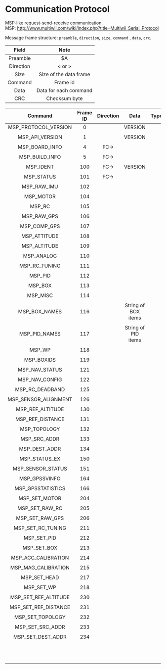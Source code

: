 # Communication Protocol  
MSP-like request-send-receive communication.  
MSP: http://www.multiwii.com/wiki/index.php?title=Multiwii_Serial_Protocol  

Message frame structure:
`preamble`, `direction`, `size`, `command` , `data`, `crc`.

| Field | Note |
|:-----:|:----:|
| Preamble | $A |
| Direction | < or > |
| Size | Size of the data frame |
| Command | Frame id |
| Data | Data for each command |
| CRC | Checksum byte |

| Command | Frame ID | Direction | Data | Type | Note |
|:-----:|:-----:|:-----:|:-----:|:-----:|:-----:|
| MSP_PROTOCOL_VERSION | 0 | | VERSION |||
|||||||
| MSP_API_VERSION | 1 |  | VERSION |||
|||||||
| MSP_BOARD_INFO | 4 | FC-> | |||
|||||||
| MSP_BUILD_INFO | 5 | FC-> | |||
|||||||
| MSP_IDENT | 100 | FC-> | VERSION |||
|||||||
| MSP_STATUS | 101 | FC-> |  |  ||
|||||||
| MSP_RAW_IMU | 102 |||||
|||||||
| MSP_MOTOR | 104 |||||
|||||||
| MSP_RC | 105 |||||
|||||||
| MSP_RAW_GPS | 106 |||||
|||||||
| MSP_COMP_GPS | 107 |||||
|||||||
| MSP_ATTITUDE | 108 |||||
|||||||
| MSP_ALTITUDE | 109 |||||
|||||||
| MSP_ANALOG | 110 |||||
|||||||
| MSP_RC_TUNING | 111 |||||
|||||||
| MSP_PID | 112 |||||
|||||||
| MSP_BOX | 113 |||||
|||||||
| MSP_MISC | 114 |||||
|||||||
| MSP_BOX_NAMES | 116 || String of BOX items |||
|||||||
| MSP_PID_NAMES | 117 || String of PID items |||
|||||||
| MSP_WP | 118 |||||
|||||||
| MSP_BOXIDS | 119 |||||
|||||||
| MSP_NAV_STATUS | 121 |||||
|||||||
| MSP_NAV_CONFIG | 122 |||||
|||||||
| MSP_RC_DEADBAND | 125 |||||
|||||||
| MSP_SENSOR_ALIGNMENT | 126 |||||
|||||||
| MSP_REF_ALTITUDE | 130 |||||
|||||||
| MSP_REF_DISTANCE | 131 |||||
|||||||
| MSP_TOPOLOGY | 132 |||||
|||||||
| MSP_SRC_ADDR | 133 |||||
|||||||
| MSP_DEST_ADDR | 134 |||||
|||||||
| MSP_STATUS_EX | 150 |||| |
|||||||
| MSP_SENSOR_STATUS | 151 |||| * |
|||||||
| MSP_GPSSVINFO | 164 |||| * |
|||||||
| MSP_GPSSTATISTICS | 166 |||| * |
|||||||
| MSP_SET_MOTOR | 204 |||| * |
|||||||
| MSP_SET_RAW_RC | 205 |||| * |
|||||||
| MSP_SET_RAW_GPS | 206 |||| * |
|||||||
| MSP_SET_RC_TUNING | 211 |||| * |
|||||||
| MSP_SET_PID | 212|||| * |
|||||||
| MSP_SET_BOX | 213 |||| * |
|||||||
| MSP_ACC_CALIBRATION | 214 |||| * |
|||||||
| MSP_MAG_CALIBRATION | 215 |||| * |
|||||||
| MSP_SET_HEAD | 217 |||| * |
|||||||
| MSP_SET_WP | 218 |||| * |
|||||||
| MSP_SET_REF_ALTITUDE | 230 |||||
|||||||
| MSP_SET_REF_DISTANCE | 231 |||||
|||||||
| MSP_SET_TOPOLOGY | 232 |||||
|||||||
| MSP_SET_SRC_ADDR | 233 |||||
|||||||
| MSP_SET_DEST_ADDR | 234 |||||
|||||||
|||||| END OF TABLE |
